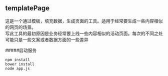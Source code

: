 ## templatePage

这是一个通过模板，填充数据，生成页面的工具。适用于经常要生成一些内容相似的网页的场景。  
写此工具的最初原因是业务经常要上线一些内容相似的活动页面。每次的不同之处可能只是一些文案或者数据方面的一些差异

#####启动服务

```
npm install
bower install
node app.js
```
